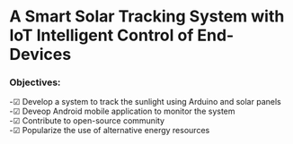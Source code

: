 # A Smart Solar Tracking System with IoT Intelligent Control of End-Devices
### Objectives:
-&#x2611; Develop a system to track the sunlight using Arduino and solar panels <br />
-&#x2611; Deveop Android mobile application to monitor the system <br />
-&#x2611; Contribute to open-source community <br />
-&#x2611; Popularize the use of alternative energy resources <br />


